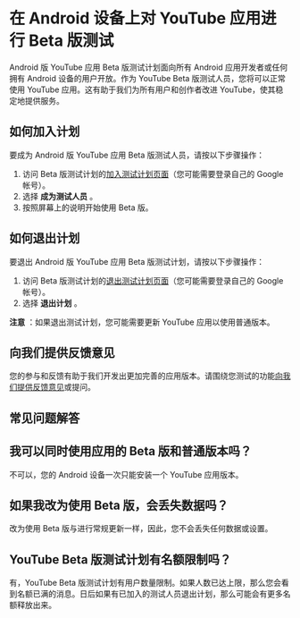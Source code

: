 # 在 Android 设备上对 YouTube 应用进行 Beta 版测试

Android 版 YouTube 应用 Beta 版测试计划面向所有 Android 应用开发者或任何拥有 Android 设备的用户开放。作为 YouTube Beta 版测试人员，您将可以正常使用 YouTube 应用。这有助于我们为所有用户和创作者改进 YouTube，使其稳定地提供服务。

## 如何加入计划

要成为 Android 版 YouTube 应用 Beta 版测试人员，请按以下步骤操作：

1. 访问 Beta 版测试计划的[加入测试计划页面](https://play.google.com/apps/testing/com.google.android.youtube)（您可能需要登录自己的 Google 帐号）。
2. 选择 **成为测试人员** 。
3. 按照屏幕上的说明开始使用 Beta 版。

## 如何退出计划

要退出 Android 版 YouTube 应用 Beta 版测试计划，请按以下步骤操作：

1. 访问 Beta 版测试计划的[退出测试计划页面](https://play.google.com/apps/testing/com.google.android.youtube)（您可能需要登录自己的 Google 帐号）。
2. 选择 **退出计划** 。

**注意** ：如果退出测试计划，您可能需要更新 YouTube 应用以使用普通版本。

## 向我们提供反馈意见

您的参与和反馈有助于我们开发出更加完善的应用版本。请围绕您测试的功能[向我们提供反馈意见](https://support.google.com/youtube/answer/4347644?hl=zh-cn&co=GENIE.Platform%3DAndroid)或提问。

## 常见问题解答

## 我可以同时使用应用的 Beta 版和普通版本吗？

不可以，您的 Android 设备一次只能安装一个 YouTube 应用版本。

## 如果我改为使用 Beta 版，会丢失数据吗？

改为使用 Beta 版与进行常规更新一样，因此，您不会丢失任何数据或设置。

## YouTube Beta 版测试计划有名额限制吗？

有，YouTube Beta 版测试计划有用户数量限制。如果人数已达上限，那么您会看到名额已满的消息。日后如果有已加入的测试人员退出计划，那么可能会有更多名额释放出来。